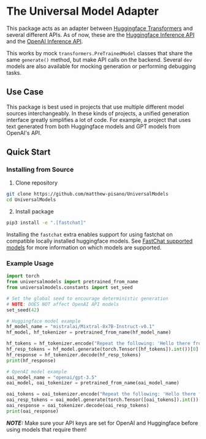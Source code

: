 # The Universal Model Adapter

This package acts as an adapter between [Huggingface Transformers](https://github.com/huggingface/transformers) and several different APIs.  As of now, these are the [Huggingface Inference API](https://huggingface.co/inference-api) and the [OpenAI Inference API](https://platform.openai.com/docs/api-reference).

This works by mock `transformers.PreTrainedModel` classes that share the same `generate()` method, but make API calls on the backend.  Several `dev` models are also available for mocking generation or performing debugging tasks.

## Use Case

This package is best used in projects that use multiple different model sources interchangeably.  In these kinds of projects, a unified generation interface greatly simplifies a lot of code.  For example, a project that uses text generated from both Huggingface models and GPT models from OpenAI's API.

## Quick Start

### Installing from Source

1. Clone repository

```bash
git clone https://github.com/matthew-pisano/UniversalModels
cd UniversalModels
```

2. Install package

```bash
pip3 install -e ".[fastchat]"
```

Installing the `fastchat` extra enables support for using fastchat on compatible locally installed huggingface models.  See [FastChat supported models](https://github.com/lm-sys/FastChat/blob/main/docs/model_support.md) for more information on which models are supported.

### Example Usage

```python
import torch
from universalmodels import pretrained_from_name
from universalmodels.constants import set_seed

# Set the global seed to encourage deterministic generation 
# NOTE: DOES NOT affect OpenAI API models
set_seed(42)

# Huggingface model example
hf_model_name = "mistralai/Mixtral-8x7B-Instruct-v0.1"
hf_model, hf_tokenizer = pretrained_from_name(hf_model_name)

hf_tokens = hf_tokenizer.encode("Repeat the following: 'Hello there from a huggingface model'")
hf_resp_tokens = hf_model.generate(torch.Tensor([hf_tokens]).int())[0]
hf_response = hf_tokenizer.decode(hf_resp_tokens)
print(hf_response)

# OpenAI model example
oai_model_name = "openai/gpt-3.5"
oai_model, oai_tokenizer = pretrained_from_name(oai_model_name)

oai_tokens = oai_tokenizer.encode("Repeat the following: 'Hello there from an openai model'")
oai_resp_tokens = oai_model.generate(torch.Tensor([oai_tokens]).int())[0]
oai_response = oai_tokenizer.decode(oai_resp_tokens)
print(oai_response)
```

***NOTE:*** Make sure your API keys are set for OpenAI and Huggingface before using models that require them!
